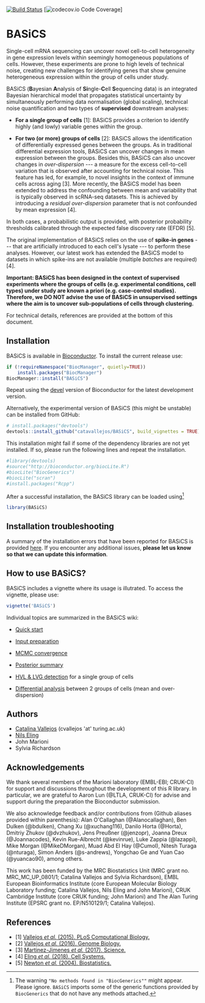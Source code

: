 [![Build Status](https://travis-ci.org/catavallejos/BASiCS.svg?branch=master)](https://travis-ci.org/catavallejos/BASiCS) 
[![codecov.io Code Coverage](https://codecov.io/gh/catavallejos/BASiCS/branch/master/graph/badge.svg)]

# BASiCS

Single-cell mRNA sequencing can uncover novel cell-to-cell heterogeneity in gene 
expression levels within seemingly homogeneous populations of cells. However, 
these experiments are prone to high levels of technical noise, creating new 
challenges for identifying genes that show genuine heterogeneous expression 
within the group of cells under study. 

BASiCS (**B**ayesian **A**nalysis of **Si**ngle-**C**ell **S**equencing data) is 
an integrated Bayesian hierarchical model that propagates statistical 
uncertainty by simultaneously performing data normalisation (global scaling), 
technical noise quantification and two types of **supervised** downstream
analyses: 

- **For a single group of cells** [1]: BASiCS provides a criterion to identify 
highly (and lowly) variable genes within the group. 

- **For two (or more) groups of cells** [2]: BASiCS allows the identification 
of differentially expressed genes between the groups. As in traditional 
differential expression tools, BASiCS can uncover changes in mean expression 
between the groups. Besides this, BASiCS can also uncover changes in 
*over-dispersion* --- a measure for the excess cell-to-cell variation that is 
observed after accounting for technical noise. This feature has led, 
for example, to novel insights in the context of immune cells across aging [3]. 
More recently, the BASiCS model has been extended to address the confounding
between mean and variability that is typically observed in scRNA-seq datasets.
This is achieved by introducing a *residual over-dispersion* parameter that 
is not confounded by mean expression [4]. 

In both cases, a probabilistic output is provided, with posterior probability 
thresholds calibrated through the expected false discovery rate (EFDR) [5].

The original implementation of BASiCS relies on the use of **spike-in genes** 
--- that are artificially introduced to each cell's lysate --- to perform these 
analyses. However, our latest work has extended the BASiCS model to datasets
in which spike-ins are not available (multiple *batches* are required) [4].


**Important: BASiCS has been designed in the context of supervised experiments where the groups of cells (e.g. experimental conditions, cell types) under study are known a priori (e.g. case-control studies). Therefore, we DO NOT advise the use of BASiCS in unsupervised settings where the aim is to uncover sub-populations of cells through clustering.**

For technical details, references are provided at the bottom of this document. 

## Installation

BASiCS is available in [Bioconductor](https://bioconductor.org/packages/BASiCS).
To install the current release use:

```R
if (!requireNamespace("BiocManager", quietly=TRUE))
    install.packages("BiocManager")
BiocManager::install("BASiCS")
```

Repeat using the [devel](https://bioconductor.org/developers/how-to/useDevel/) 
version of Bioconductor for the latest development version. 

Alternatively, the experimental version of BASiCS (this might be unstable)
can be installed from GitHub:

```R
# install.packages("devtools")
devtools::install_github("catavallejos/BASiCS", build_vignettes = TRUE)
```

This installation might fail if some of the dependency libraries are not yet 
installed. If so, please run the following lines and repeat the installation. 

```R
#library(devtools)
#source("http://bioconductor.org/biocLite.R")
#biocLite("BiocGenerics")
#biocLite("scran")
#install.packages("Rcpp")
```

After a successful installation, the BASiCS library can be 
loaded using[^footnoteInstall] 

```R
library(BASiCS)
```

[^footnoteInstall]: The warning `"No methods found in "BiocGenerics""` might 
appear. Please ignore. `BASiCS` imports some of the generic functions provided 
by `BiocGenerics` that do not have any methods attached.

## Installation troubleshooting

A summary of the installation errors that have been reported for BASiCS is 
provided [here](https://github.com/catavallejos/BASiCS/wiki/7.-Installation-troubleshooting). 
If you encounter any additional issues, **please let us know so that we can update this information**.

## How to use BASiCS?

BASiCS includes a vignette where its usage is illutrated. 
To access the vignette, please use:

```R
vignette('BASiCS')
```

Individual topics are summarized in the BASiCS wiki:

- [Quick start](https://github.com/catavallejos/BASiCS/wiki/1.-Quick-start)

- [Input preparation](https://github.com/catavallejos/BASiCS/wiki/2.-Input-preparation)

- [MCMC convergence](https://github.com/catavallejos/BASiCS/wiki/3.-MCMC-convergence)

- [Posterior summary](https://github.com/catavallejos/BASiCS/wiki/4.-Posterior-summary)

- [HVL & LVG detection](https://github.com/catavallejos/BASiCS/wiki/5.-HVG-&-LVG-detection) for a single group of cells

- [Differential analysis](https://github.com/catavallejos/BASiCS/wiki/6.-Differential-analysis) between 2 groups of cells (mean and over-dispersion)


<!---- To detect changes whose expression changes between 2 or more populations of cells (mean and over-dispersion), please refer to the supplementary material related to <a href="http://dx.doi.org/10.1186/s13059-016-0930-3">Vallejos <em>et al.</em>, 2016</a> TODO: a quick start for BASiCS. Like vignette("some-stuff") ---> 

## Authors

- [Catalina Vallejos](https://sites.google.com/view/catalinavallejos) (cvallejos 'at' turing.ac.uk)
- [Nils Eling](https://github.com/nilseling)
- John Marioni
- Sylvia Richardson

## Acknowledgements

We thank several members of the Marioni laboratory (EMBL-EBI; CRUK-CI) for 
support and discussions throughout the development of this R library. 
In particular, we are grateful to Aaron Lun (@LTLA, CRUK-CI) for advise and 
support during the preparation the Bioconductor submission. 

We also acknowledge feedback and/or contributions from (Github aliases provided 
within parenthesis): Alan O'Callaghan (@Alanocallaghan), Ben Dulken (@bdulken), 
Chang Xu (@xuchang116), Danilo Horta (@Horta), Dmitriy Zhukov (@dvzhukov), 
Jens Preußner (@jenzopr), Joanna Dreux (@Joannacodes), Kevin Rue-Albrecht 
(@kevinrue), Luke Zappia (@lazappi), Mike Morgan (@MikeDMorgan), Muad Abd El Hay 
(@Cumol), Nitesh Turaga (@nturaga), Simon Anders (@s-andrews), Yongchao Ge and 
Yuan Cao (@yuancao90), among others. 

This work has been funded by the MRC Biostatistics Unit (MRC grant no. 
MRC_MC_UP_0801/1; Catalina Vallejos and Sylvia Richardson), 
EMBL European Bioinformatics Institute (core European Molecular Biology 
Laboratory funding; Catalina Vallejos, Nils Eling and John Marioni), 
CRUK Cambridge Institute (core CRUK funding; John Marioni) and The Alan Turing 
Institute (EPSRC grant no. EP/N510129/1; Catalina Vallejos). 

## References

- [1] <a href="http://dx.doi.org/10.1371/journal.pcbi.1004333">Vallejos <em>et al.</em> (2015). PLoS Computational Biology. </a>
- [2] <a href="http://dx.doi.org/10.1186/s13059-016-0930-3">Vallejos <em>et al.</em> (2016). Genome Biology. </a>
- [3] <a href="http://science.sciencemag.org/content/355/6332/1433">Martinez-Jimenes <em>et al.</em> (2017). Science. </a>
- [4] <a href="https://www.cell.com/cell-systems/fulltext/S2405-4712(18)30278-3">Eling <em>et al.</em> (2018). Cell Systems. </a>
- [5] <a href="https://www.ncbi.nlm.nih.gov/pubmed/15054023">Newton <em>et al.</em> (2004). Biostatistics. </a>
